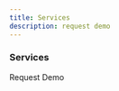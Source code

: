 ```yaml
---
title: Services
description: request demo
---
```


<!-- Services Section -->
<div class="w3-container w3-padding-32" id="services">
  <h3 class="w3-border-bottom w3-border-light-grey w3-padding-16">Services</h3>
  <p>Request Demo</p>
</div>
